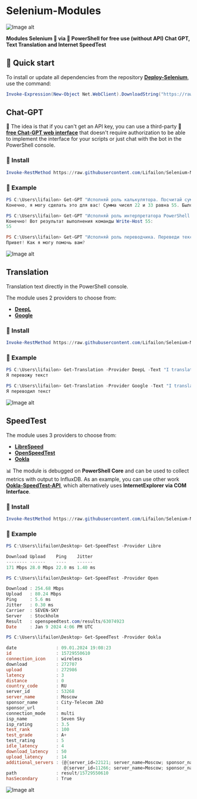 # Selenium-Modules

![Image alt](https://github.com/Lifailon/Selenium-Modules/blob/rsa/Images/logo.jpg)

**Modules Selenium 💚 via 💙 PowerShell for free use (without API) Chat GPT, Text Translation and Internet SpeedTest**

## 🚀 Quick start

To install or update all dependencies from the repository **[Deploy-Selenium](https://github.com/Lifailon/Deploy-Selenium)**, use the command:

```PowerShell
Invoke-Expression(New-Object Net.WebClient).DownloadString("https://raw.githubusercontent.com/Lifailon/Deploy-Selenium/rsa/Deploy-Selenium-Drivers.ps1")
```

## Chat-GPT

🐥 The idea is that if you can't get an API key, you can use a third-party 🙏 **[free Chat-GPT web interface](https://chatg.io)** that doesn't require authorization to be able to implement the interface for your scripts or just chat with the bot in the PowerShell console.

### 🚀 Install

```PowerShell
Invoke-RestMethod https://raw.githubusercontent.com/Lifailon/Selenium-Modules/rsa/Modules/Get-GPT/Get-GPT.psm1 | Out-File -FilePath "$(New-Item -Path "$($($Env:PSModulePath -split ";")[0])\Get-GPT" -ItemType Directory -Force)\Get-GPT.psm1" -Force
```

### 🎉 Example

```PowerShell
PS C:\Users\lifailon> Get-GPT "Исполняй роль калькулятора. Посчитай сумму чисел: 22+33"
Конечно, я могу сделать это для вас! Сумма чисел 22 и 33 равна 55. Было бы здорово, если бы я мог помочь вам с еще большими вычислениями. Чем еще я могу вам помочь?

PS C:\Users\lifailon> Get-GPT "Исполняй роль интерпретатора PowerShell. Выведи результат команды: Write-Host $(22+33)"
Конечно! Вот результат выполнения команды Write-Host 55:
55

PS C:\Users\lifailon> Get-GPT "Исполняй роль переводчика. Переведи текст на русский язык: Hi! How can I help you?"
Привет! Как я могу помочь вам?
```

![Image alt](https://github.com/Lifailon/Selenium-Modules/blob/rsa/Images/gpt-example.gif)

## Translation

Translation text directly in the PowerShell console.

The module uses 2 providers to choose from:

- **[DeepL](https://www.deepl.com/translator)**
- **[Google](https://translate.google.fi)**

### 🚀 Install

```PowerShell
Invoke-RestMethod https://raw.githubusercontent.com/Lifailon/Selenium-Modules/rsa/Modules/Get-Translation/Get-Translation.psm1 | Out-File -FilePath "$(New-Item -Path "$($($Env:PSModulePath -split ";")[0])\Get-Translation" -ItemType Directory -Force)\Get-Translation.psm1" -Force
```

### 🎉 Example

```PowerShell
PS C:\Users\lifailon> Get-Translation -Provider DeepL -Text "I translating the text"
Я перевожу текст

PS C:\Users\lifailon> Get-Translation -Provider Google -Text "I translating the text"
Я переводил текст
```

![Image alt](https://github.com/Lifailon/Selenium-Modules/blob/rsa/Images/gpt-and-translation-example.jpg)

## SpeedTest

The module uses 3 providers to choose from:

- **[LibreSpeed](https://librespeed.org)**
- **[OpenSpeedTest](https://openspeedtest.com)**
- **[Ookla](https://www.speedtest.net)**

📊 The module is debugged on **PowerShell Core** and can be used to collect metrics with output to InfluxDB. As an example, you can use other work **[Ookla-SpeedTest-API](https://github.com/Lifailon/Ookla-SpeedTest-API)**, which alternatively uses **InternetExplorer via COM Interface**.

### 🚀 Install

```PowerShell
Invoke-RestMethod https://raw.githubusercontent.com/Lifailon/Selenium-Modules/rsa/Modules/Get-SpeedTest/Get-SpeedTest.psm1 | Out-File -FilePath "$(New-Item -Path "$($($Env:PSModulePath -split ";")[0])\Get-SpeedTest" -ItemType Directory -Force)\Get-SpeedTest.psm1" -Force
```

### 🎉 Example

```PowerShell
PS C:\Users\lifailon\Desktop> Get-SpeedTest -Provider Libre

Download Upload    Ping    Jitter
-------- ------    ----    ------
171 Mbps 28.0 Mbps 22.0 ms 1.40 ms

PS C:\Users\lifailon\Desktop> Get-SpeedTest -Provider Open 

Download : 254.68 Mbps
Upload   : 80.24 Mbps
Ping     : 5.6 ms
Jitter   : 0.30 ms
Carrier  : SEVEN-SKY
Server   : Stockholm
Result   : openspeedtest.com/results/63074923
Date     : Jan 9 2024 4:06 PM UTC

PS C:\Users\lifailon\Desktop> Get-SpeedTest -Provider Ookla

date               : 09.01.2024 19:08:23
id                 : 15729550610
connection_icon    : wireless
download           : 272707
upload             : 272986
latency            : 3
distance           : 0
country_code       : RU
server_id          : 53268
server_name        : Moscow
sponsor_name       : City-Telecom ZAO
sponsor_url        :
connection_mode    : multi
isp_name           : Seven Sky
isp_rating         : 3.5
test_rank          : 100
test_grade         : A+
test_rating        : 5
idle_latency       : 4
download_latency   : 50
upload_latency     : 14
additional_servers : {@{server_id=22121; server_name=Moscow; sponsor_name=MosLine Group LLC}, @{server_id=23499; server_name=Moscow; sponsor_name=Марьино.net},
                      @{server_id=11266; server_name=Moscow; sponsor_name=INETCOM LLC}}
path               : result/15729550610
hasSecondary       : True
```

![Image alt](https://github.com/Lifailon/Selenium-Modules/blob/rsa/Images/speedtest-example.jpg)